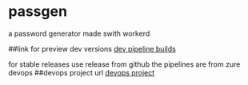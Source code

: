 # passgen
a password generator made swith workerd

##link for preview dev versions
[dev pipeline builds](https://dev.azure.com/scaland/passgen/_build?definitionId=2)

for stable releases use release from github
the pipelines are from zure devops
##devops project url
[devops project](https://dev.azure.com/scaland/passgen)
